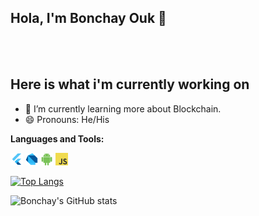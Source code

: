 ## Hola, I'm Bonchay Ouk 👋



<!-- <a href="https://twitter.com/BonchayO">
  <img align="left" alt="Twitter" width="22px" src="https://www.lter-europe.net/document-archive/image-gallery/albums/logos/TwitterLogo_55acee.png/image" />
</a>
<a href="https://www.linkedin.com/in/bonchay-ouk-44a2901b8/">
  <img align="left" alt="Linkdein" width="22px" src="https://cdn.jsdelivr.net/npm/simple-icons@v3/icons/linkedin.svg" />
</a>
<a href="https://github.com/BonchayHi5">
  <img align="left" alt=" Github" width="22px" src="https://cdn.jsdelivr.net/npm/simple-icons@v3/icons/github.svg" />
</a>
<a href="https://t.me/bonchayouk">
  <img align="left" alt="Telegram" width="22px" src="https://cdn.jsdelivr.net/npm/simple-icons@v3/icons/telegram.svg" />
</a>
<a href="">
  <img align="left" alt="Instagram" width="22px" src="https://cdn.jsdelivr.net/npm/simple-icons@v3/icons/instagram.svg" />
</a>
<a href="">
  <img align="left" alt="Facebook" width="22px" src="https://cdn.jsdelivr.net/npm/simple-icons@v3/icons/facebook.svg" />
</a>
<a href="">
  <img align="left" alt="Youtube" width="22px" src="https://cdn.jsdelivr.net/npm/simple-icons@v3/icons/youtube.svg" />
</a> -->

<br/>
<br/>


## Here is what i'm currently working on


- 🌱 I’m currently learning more about Blockchain.
- 😄 Pronouns: He/His



**Languages and Tools:**  

<code><img height="20" src="https://raw.githubusercontent.com/github/explore/80688e429a7d4ef2fca1e82350fe8e3517d3494d/topics/flutter/flutter.png"></code>
<code><img height="20" src="https://raw.githubusercontent.com/github/explore/80688e429a7d4ef2fca1e82350fe8e3517d3494d/topics/dart/dart.png"></code>
<code><img height="20" src="https://raw.githubusercontent.com/github/explore/80688e429a7d4ef2fca1e82350fe8e3517d3494d/topics/android/android.png"></code>
<code><img height="20" src="https://raw.githubusercontent.com/github/explore/80688e429a7d4ef2fca1e82350fe8e3517d3494d/topics/javascript/javascript.png"></code>
 

[![Top Langs](https://github-readme-stats.vercel.app/api/top-langs/?username=BonchayHi5&layout=compact)](https://github.com/anuraghazra/github-readme-stats)



![Bonchay's GitHub stats](https://github-readme-stats.vercel.app/api?username=BonchayHi5&show_icons=true&theme=radical)



</div>

